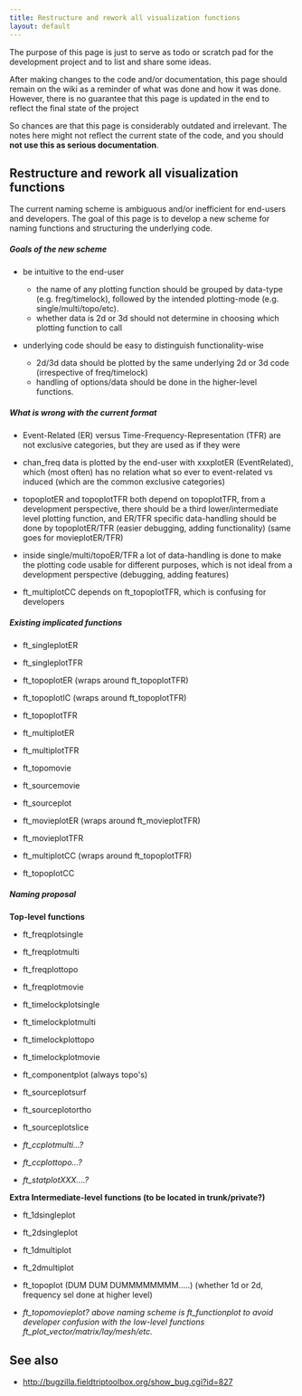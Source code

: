 ```yaml
---
title: Restructure and rework all visualization functions
layout: default
---
```


<div class="warning">
The purpose of this page is just to serve as todo or scratch pad for the development project and to list and share some ideas. 

After making changes to the code and/or documentation, this page should remain on the wiki as a reminder of what was done and how it was done. However, there is no guarantee that this page is updated in the end to reflect the final state of the project

So chances are that this page is considerably outdated and irrelevant. The notes here might not reflect the current state of the code, and you should **not use this as serious documentation**.
</div>

## Restructure and rework all visualization functions

The current naming scheme is ambiguous and/or inefficient for end-users and developers. The goal of this page is to develop a new scheme for naming functions and structuring the underlying code. 

##### Goals of the new scheme

*  be intuitive to the end-user
    * the name of any plotting function should be grouped by data-type (e.g. freg/timelock), followed by the intended plotting-mode (e.g. single/multi/topo/etc). 
    * whether data is 2d or 3d should not determine in choosing which plotting function to call

*  underlying code should be easy to distinguish functionality-wise
    * 2d/3d data should be plotted by the same underlying 2d or 3d code (irrespective of freq/timelock)
    * handling of options/data should be done in the higher-level functions.

##### What is wrong with the current format

*  Event-Related (ER) versus Time-Frequency-Representation (TFR) are not exclusive categories, but they are used as if they were 

*  chan_freq data is plotted by the end-user with xxxplotER (EventRelated), which (most often) has no relation what so ever to event-related vs induced (which are the common exclusive categories)

*  topoplotER and topoplotTFR both depend on topoplotTFR, from a development perspective, there should be a third lower/intermediate level plotting function, and ER/TFR specific data-handling should be done by topoplotER/TFR (easier debugging, adding functionality) (same goes for movieplotER/TFR)

*  inside single/multi/topoER/TFR a lot of data-handling is done to make the plotting code usable for different purposes, which is not ideal from a development perspective (debugging, adding features)

*  ft_multiplotCC depends on ft_topoplotTFR, which is confusing for developers

##### Existing implicated functions

*  ft_singleplotER

*  ft_singleplotTFR

*  ft_topoplotER (wraps around ft_topoplotTFR)

*  ft_topoplotIC (wraps around ft_topoplotTFR)

*  ft_topoplotTFR

*  ft_multiplotER

*  ft_multiplotTFR

*  ft_topomovie

*  ft_sourcemovie

*  ft_sourceplot

*  ft_movieplotER   (wraps around ft_movieplotTFR)

*  ft_movieplotTFR 

*  ft_multiplotCC   (wraps around ft_topoplotTFR)

*  ft_topoplotCC 

##### Naming proposal

**Top-level functions**

*  ft_freqplotsingle

*  ft_freqplotmulti

*  ft_freqplottopo

*  ft_freqplotmovie

*  ft_timelockplotsingle

*  ft_timelockplotmulti

*  ft_timelockplottopo

*  ft_timelockplotmovie

*  ft_componentplot  (always topo's)

*  ft_sourceplotsurf

*  ft_sourceplotortho

*  ft_sourceplotslice

*  *ft_ccplotmulti...?*

*  *ft_ccplottopo...?*

*  *ft_statplotXXX....?*

**Extra Intermediate-level functions (to be located in trunk/private?)**

*  ft_1dsingleplot

*  ft_2dsingleplot

*  ft_1dmultiplot

*  ft_2dmultiplot

*  ft_topoplot    (DUM DUM DUMMMMMMMM.....) (whether 1d or 2d, frequency sel done at higher level)

*  *ft_topomovieplot?*
*above naming scheme is ft_functionplot to avoid developer confusion with the low-level functions ft_plot_vector/matrix/lay/mesh/etc.*

## See also

*  http://bugzilla.fieldtriptoolbox.org/show_bug.cgi?id=827

